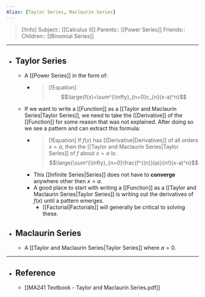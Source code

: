 ```yaml
---
Alias: [Taylor Series, Maclaurin Series]
---
```

> [!Info]
> Subject:: [[Calculus II]]
> Parents:: [[Power Series]]
> Friends:: 
> Children:: [[Binomial Series]]
---
- ## Taylor Series
	- A [[Power Series]] in the form of:
		- > [!Equation]
		  > $$\large{f(x)=\sum^{\infty}_{n=0}c_{n}(x-a)^n}$$
	- If we want to write a [[Function]] as a [[Taylor and Maclaurin Series|Taylor Series]], we need to take the [[Derivative]] of the [[Function]] for some reason that was not explained. After doing so we see a pattern and can extract this formula:
		- > [!Equation]
		  > If $f(x)$ has [[Derivative|Derivatives]] of all orders $x=a$, then the [[Taylor and Maclaurin Series|Taylor Series]] of $f$ about $x=a$ is:
		  > $$\large{\sum^{\infty}_{n=0}\frac{f^{(n)}(a)}{n!}(x-a)^n}$$
		- This [[Infinite Series|Series]] does not have to **converge** anywhere other then $x=a$.
		- A good place to start with writing a [[Function]] as a [[Taylor and Maclaurin Series|Taylor Series]] is writing out the derivatives of $f(x)$ until a pattern emerges.
			- [[Factorial|Factorials]] will generally be critical to solving these.
- ## Maclaurin Series
	- A [[Taylor and Maclaurin Series|Taylor Series]] where $a=0$.
---
- ## Reference
	- [[MA241 Textbook - Taylor and Maclaurin Series.pdf]]